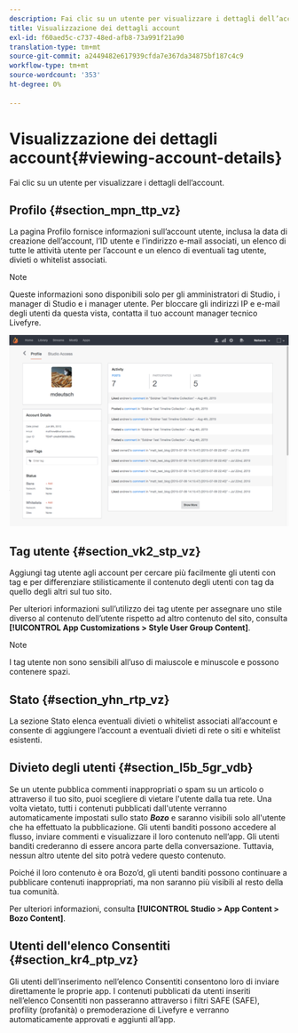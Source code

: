 ```yaml
---
description: Fai clic su un utente per visualizzare i dettagli dell’account.
title: Visualizzazione dei dettagli account
exl-id: f60aed5c-c737-48ed-afb8-73a991f21a90
translation-type: tm+mt
source-git-commit: a2449482e617939cfda7e367da34875bf187c4c9
workflow-type: tm+mt
source-wordcount: '353'
ht-degree: 0%

---
```


# Visualizzazione dei dettagli account{#viewing-account-details}

Fai clic su un utente per visualizzare i dettagli dell’account.

## Profilo {#section_mpn_ttp_vz}

La pagina Profilo fornisce informazioni sull’account utente, inclusa la data di creazione dell’account, l’ID utente e l’indirizzo e-mail associati, un elenco di tutte le attività utente per l’account e un elenco di eventuali tag utente, divieti o whitelist associati.

>[!NOTE]
>
>Queste informazioni sono disponibili solo per gli amministratori di Studio, i manager di Studio e i manager utente. Per bloccare gli indirizzi IP e e-mail degli utenti da questa vista, contatta il tuo account manager tecnico Livefyre.

![](assets/UsersProfile-1024x699.png)

## Tag utente {#section_vk2_stp_vz}

Aggiungi tag utente agli account per cercare più facilmente gli utenti con tag e per differenziare stilisticamente il contenuto degli utenti con tag da quello degli altri sul tuo sito.

Per ulteriori informazioni sull’utilizzo dei tag utente per assegnare uno stile diverso al contenuto dell’utente rispetto ad altro contenuto del sito, consulta **[!UICONTROL App Customizations > Style User Group Content]**.

>[!NOTE]
>
>I tag utente non sono sensibili all’uso di maiuscole e minuscole e possono contenere spazi.

## Stato {#section_yhn_rtp_vz}

La sezione Stato elenca eventuali divieti o whitelist associati all’account e consente di aggiungere l’account a eventuali divieti di rete o siti e whitelist esistenti.

## Divieto degli utenti {#section_l5b_5gr_vdb}

Se un utente pubblica commenti inappropriati o spam su un articolo o attraverso il tuo sito, puoi scegliere di vietare l&#39;utente dalla tua rete. Una volta vietato, tutti i contenuti pubblicati dall&#39;utente verranno automaticamente impostati sullo stato ***Bozo*** e saranno visibili solo all&#39;utente che ha effettuato la pubblicazione. Gli utenti banditi possono accedere al flusso, inviare commenti e visualizzare il loro contenuto nell’app. Gli utenti banditi crederanno di essere ancora parte della conversazione. Tuttavia, nessun altro utente del sito potrà vedere questo contenuto.

Poiché il loro contenuto è ora Bozo’d, gli utenti banditi possono continuare a pubblicare contenuti inappropriati, ma non saranno più visibili al resto della tua comunità.

Per ulteriori informazioni, consulta **[!UICONTROL Studio > App Content > Bozo Content]**.

## Utenti dell&#39;elenco Consentiti {#section_kr4_ptp_vz}

Gli utenti dell’inserimento nell’elenco Consentiti consentono loro di inviare direttamente le proprie app. I contenuti pubblicati da utenti inseriti nell’elenco Consentiti non passeranno attraverso i filtri SAFE (SAFE), profility (profanità) o premoderazione di Livefyre e verranno automaticamente approvati e aggiunti all’app.
